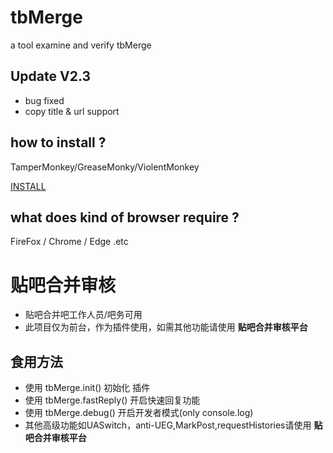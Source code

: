# tbMerge
a tool examine and verify tbMerge 


## Update V2.3
- bug fixed 
- copy title & url support


## how to install ?
TamperMonkey/GreaseMonky/ViolentMonkey

[INSTALL](https://github.com/52fisher/tbMerge/raw/master/js/tbMerge.user.js)

## what does kind of browser require ?

FireFox / Chrome / Edge .etc


# 贴吧合并审核
- 贴吧合并吧工作人员/吧务可用
- 此项目仅为前台，作为插件使用，如需其他功能请使用 **贴吧合并审核平台**

## 食用方法
- 使用 tbMerge.init() 初始化 插件
- 使用 tbMerge.fastReply() 开启快速回复功能
- 使用 tbMerge.debug() 开启开发者模式(only console.log)
- 其他高级功能如UASwitch，anti-UEG,MarkPost,requestHistories请使用 **贴吧合并审核平台**
